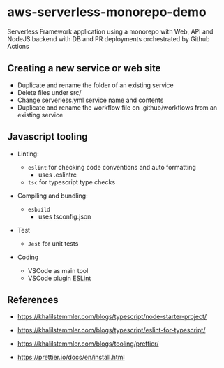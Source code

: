 # aws-serverless-monorepo-demo

Serverless Framework application using a monorepo with Web, API and NodeJS backend with DB and PR deployments orchestrated by Github Actions

## Creating a new service or web site

* Duplicate and rename the folder of an existing service
* Delete files under src/
* Change serverless.yml service name and contents
* Duplicate and rename the workflow file on .github/workflows from an existing service

## Javascript tooling

* Linting:
  * `eslint` for checking code conventions and auto formatting
    * uses .eslintrc
  * `tsc` for typescript type checks

* Compiling and bundling:
  * `esbuild`
    * uses tsconfig.json

* Test
  * `Jest` for unit tests

* Coding
  * VSCode as main tool
  * VSCode plugin [ESLint](https://marketplace.visualstudio.com/items?itemName=dbaeumer.vscode-eslint)

## References

* <https://khalilstemmler.com/blogs/typescript/node-starter-project/>

* <https://khalilstemmler.com/blogs/typescript/eslint-for-typescript/>

* <https://khalilstemmler.com/blogs/tooling/prettier/>

* <https://prettier.io/docs/en/install.html>

